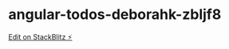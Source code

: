 # angular-todos-deborahk-zbljf8

[Edit on StackBlitz ⚡️](https://stackblitz.com/edit/angular-todos-deborahk-zbljf8)